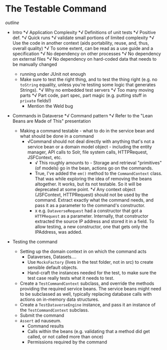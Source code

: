# The Testable Command

_outline_
* Intro
  *√ Application Complexity
  *√ Definitions of unit tests
    *√ Positive def.
      *√ Quick runs
      *√ validate small portions of limited complexity
      *√ Use the code in another context (aids portability, reuse, and, thus, overall quality)
      *√ To some extent, can be read as a use guide and a specification
    *√ No dependency on other processes
    *√ No dependency on external files
    *√ No dependency on hard-coded data that needs to be manually changed
    * running under JUnit not enough
    * Make sure to test the right thing, and to test the thing right (e.g. no `toString` equality, unless you're testing some logic that generates Strings).
  *√ Why no embedded test servers
    *√ Too many moving parts
    *√ Part code, part spec, part magic (e.g. putting stuff in `private` fields!)
      * Mention the Weld bug

* Commands in Dataverse
  *√ Command pattern
    *√ Refer to the "Lean Beans are Made of This" presentation
  * Making a command testable - what to do in the service bean and what should be done in a command
    * √Command should not deal directly with anything that's not a service bean
      or a domain model object - including the entity manager, API calls to Solr, file system calls,
      HTTPRequest, JSFContext, etc.
      * √ This roughly amounts to - Storage and retrieval "primitives" (of models) go in the bean, actions go on the commands.
      * True, I've added the `em()` method to the `CommandContext` class. That was
        while exploring the idea of removing the beans altogether. It works, but
        its not testable. So it will be deprecated at some point.
    *√ Any context object (JSFContext, HTTPRequest) should not be used by the command. Extract exactly what the command needs, and pass it as a parameter to the command's constructor.
      * x e.g. `DataverseRequest` had a constructor that got a `HTTPRequest` as a parameter. Internally, that constructor extracted the source IP address and stored it in a field. To allow testing, a new constructor, one that gets only the IPAddress, was added.

* Testing the command
  * Setting up the domain context in on which the command acts
    * Dataverses, Datasets....
    * Use `MocksFactory` (lives in the test folder, not in src) to create sensible default objects.
    * Hand-craft the instances needed for the test, to make sure the test case really tests what it needs to test.
  * Create a `TestCommandContext` subclass, and override the methods providing the required service beans. The service beans might need to be subclassed as well, typically replacing database calls with actions on in-memory data structures.
  * Create a `TestDataverseEngine` instance, and pass it an instance of the `TestCommandContext` subclass.
  * Submit the command
  * `Assert` ad nauseum.
    * Command results
    * Calls within the beans (e.g. validating that a method did get called, or not called more than once)
    * Permissions required by the command
